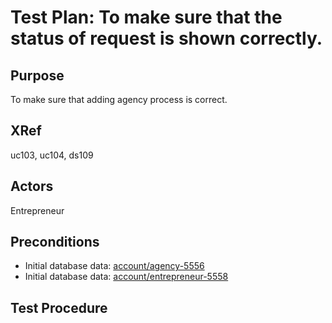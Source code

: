 Test Plan:  To make sure that the status of request is shown correctly.
=======================================================================

## Purpose

To make sure that adding agency process is correct.


## XRef

uc103, uc104, ds109


## Actors

Entrepreneur


## Preconditions

* Initial database data: [account/agency-5556](../../../casper/fixtures/account/agency-5556.yml)
* Initial database data: [account/entrepreneur-5558](../../../casper/fixtures/account/entrepreneur-5558.yml)


## Test Procedure



